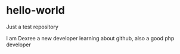 # hello-world
Just a test repository

I am Dexree a new developer learning about github,
also a good php developer
